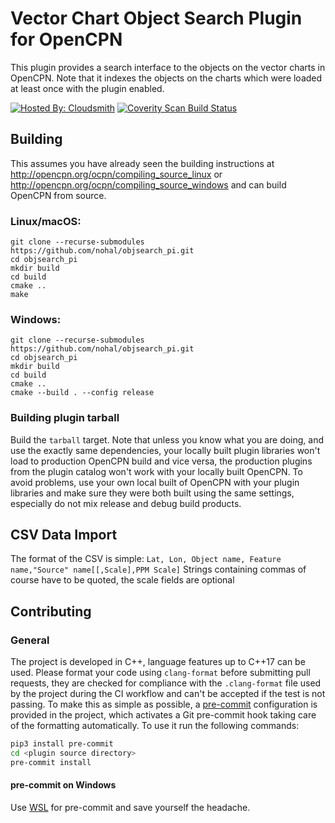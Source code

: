 # Vector Chart Object Search  Plugin for OpenCPN

This plugin provides a search interface to the objects on the vector charts in OpenCPN. Note that it indexes the objects on the charts which were loaded at least once with the plugin enabled.

[![Hosted By: Cloudsmith](https://img.shields.io/badge/OSS%20hosting%20by-cloudsmith-blue?logo=cloudsmith&style=flat-square)](https://cloudsmith.com)
[![Coverity Scan Build Status](https://scan.coverity.com/projects/3039/badge.svg)](https://scan.coverity.com/projects/nohal-objsearch_pi)

## Building

This assumes you have already seen the building instructions at http://opencpn.org/ocpn/compiling_source_linux or http://opencpn.org/ocpn/compiling_source_windows and can build OpenCPN from source.

### Linux/macOS:

```
git clone --recurse-submodules https://github.com/nohal/objsearch_pi.git
cd objsearch_pi
mkdir build
cd build
cmake ..
make
```
### Windows:

```
git clone --recurse-submodules https://github.com/nohal/objsearch_pi.git
cd objsearch_pi
mkdir build
cd build
cmake ..
cmake --build . --config release
```

### Building plugin tarball

Build the `tarball` target. Note that unless you know what you are doing, and use the exactly same dependencies, your locally built plugin libraries won't load to production OpenCPN build and vice versa, the production plugins from the plugin catalog won't work with your locally built OpenCPN.
To avoid problems, use your own local built of OpenCPN with your plugin libraries and make sure they were both built using the same settings, especially do not mix release and debug build products.

## CSV Data Import

The format of the CSV is simple:
```Lat, Lon, Object name, Feature name,"Source" name[[,Scale],PPM Scale]```
Strings containing commas of course have to be quoted, the scale fields are optional

## Contributing

### General

The project is developed in C++, language features up to C++17 can be used.
Please format your code using `clang-format` before submitting pull requests, they are checked for compliance with the `.clang-format` file used by the project during the CI workflow and can't be accepted if the test is not passing.
To make this as simple as possible, a [pre-commit](https://pre-commit.com) configuration is provided in the project, which activates a Git pre-commit hook taking care of the formatting automatically. To use it run the following commands:

```bash
pip3 install pre-commit
cd <plugin source directory>
pre-commit install
```

#### pre-commit on Windows

Use [WSL](https://learn.microsoft.com/en-us/windows/wsl/) for pre-commit and save yourself the headache.
